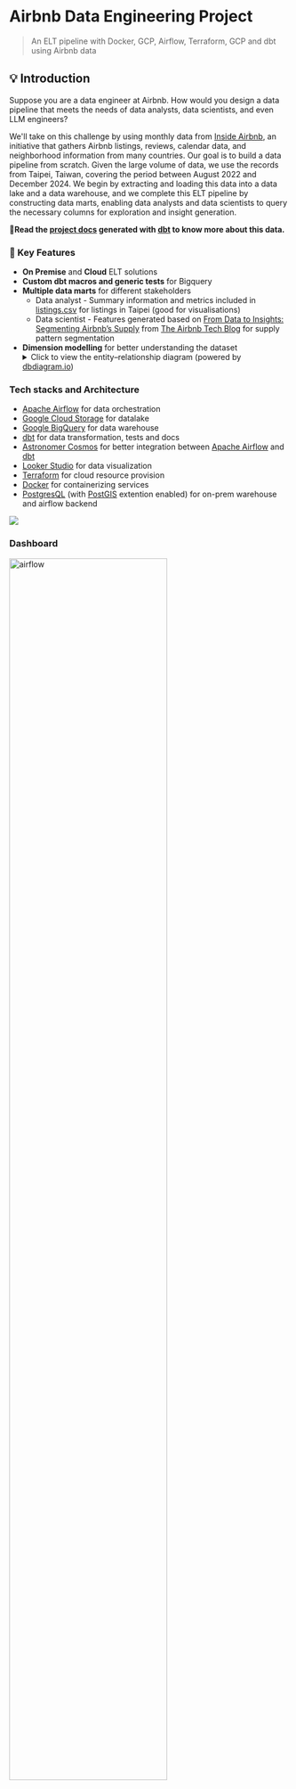 # Airbnb Data Engineering Project

> An ELT pipeline with Docker, GCP, Airflow, Terraform, GCP and dbt using Airbnb data

## 💡 Introduction
Suppose you are a data engineer at Airbnb. How would you design a data pipeline that meets the needs of data analysts, data scientists, and even LLM engineers?

We'll take on this challenge by using monthly data from [Inside Airbnb](https://insideairbnb.com/), an initiative that gathers Airbnb listings, reviews, calendar data, and neighborhood information from many countries. Our goal is to build a data pipeline from scratch. Given the large volume of data, we use the records from Taipei, Taiwan, covering the period between August 2022 and December 2024. We begin by extracting and loading this data into a data lake and a data warehouse, and we complete this ELT pipeline by constructing data marts, enabling data analysts and data scientists to query the necessary columns for exploration and insight generation.

**📝Read the [project docs](https://kevinkevin556.github.io/airbnb-de-project/) generated with [dbt](https://www.getdbt.com/) to know more about this data.**

### 🌟 Key Features
* **On Premise** and **Cloud** ELT solutions
* **Custom dbt macros and generic tests** for Bigquery
* **Multiple data marts** for different stakeholders
    * Data analyst - Summary information and metrics included in [listings.csv](https://insideairbnb.com/get-the-data/#:~:text=Taipei%2C%20Northern%20Taiwan%2C%20Taiwan) for listings in Taipei (good for visualisations) 
    * Data scientist - Features generated based on [From Data to Insights: Segmenting Airbnb’s Supply](https://medium.com/airbnb-engineering/from-data-to-insights-segmenting-airbnbs-supply-c88aa2bb9399) from [The Airbnb Tech Blog](https://medium.com/airbnb-engineering) for supply pattern segmentation
* **Dimension modelling** for better understanding the dataset <details><summary>Click to view the entity–relationship diagram (powered by [dbdiagram.io](https://dbdiagram.io/d/67b4bda8263d6cf9a09b16e3))</summary><br> [![](./images/erd.svg)](https://dbdiagram.io/d/67b4bda8263d6cf9a09b16e3)</details>

### Tech stacks and Architecture
* [Apache Airflow](https://airflow.apache.org/) for data orchestration 
* [Google Cloud Storage](https://cloud.google.com/storage/) for datalake
* [Google BigQuery](https://cloud.google.com/bigquery) for data warehouse
* [dbt](https://www.getdbt.com/) for data transformation, tests and docs
* [Astronomer Cosmos](https://astronomer.github.io/astronomer-cosmos/index.html) for better integration between [Apache Airflow](https://airflow.apache.org/) and [dbt](https://www.getdbt.com/)
* [Looker Studio](https://lookerstudio.google.com/overview) for data visualization
* [Terraform](https://www.terraform.io/) for cloud resource provision
* [Docker](https://www.docker.com/) for containerizing services
* [PostgresQL](https://www.postgresql.org/) (with [PostGIS](https://postgis.net/) extention enabled) for on-prem warehouse and airflow backend

![](./images/architecture.png)

### Dashboard

<img src="./images/dashboard.png" alt="airflow" width="75%"/>

Final result from Google Look Studio. [Link](https://lookerstudio.google.com/u/0/reporting/606c5c3d-9afd-4e9f-8e9d-43902ae46d23/page/p_hsqb6vwzpd) here. 

## 🚀 Get Started

Since everything is containerized in the project, the only prerequisite is to install [Docker](https://www.docker.com/). You can choose either of the below solutions to build and run a pipeline.

> [!NOTE]
> Due to the eol (end-of-line) issue, you may want to set `git config --global core.autocrlf input` before you clone the repo if you are using WSL, Linux, or MacOS.

### On-premise ELT using Postgres
1. Git clone this repo.
2. Run docker compose under the repo directory: `docker compose up`
3. Access `localhost:8080` with your browser and login Airflow with `admin:admin`
4. Click the toggle of `postgres-elt` to activate the DAG

> under maintenance 

### Cloud ELT using Google Cloud Platform (GCP)
1. Git clone this repo.
2. Create a project `<your-project>` and a service account. Grant your service account the following two roles: `BigQuery Admin` and `Storage Admin`.
3. Download the service account key file into the directory `credentials/` and rename it to `application_default_credentials.json`
    * See [here](gcp-setup.md) for more details about setting up GCP project and credentials.
4. In your shell, set the following environment variables and run docker compose:
```shell
$> export TF_VAR_PROJECT=<your-project>         # e.g. de-project-demo
$> export TF_VAR_BUCKET_NAME=<your-bucket-name> # e.g. de-project-bucket-72116
$> export TF_VAR_DATASET_ID=<your-dataset-id>   # e.g. de_project_dataset_72116
$> docker compose up 
```
5. Access `localhost:8080` with your browser and login Airflow with `admin:admin`
6. Click the toggle of `gcp-elt` to activate the dag

> [!NOTE]
> The bucket `<your-bucket-name>` and the dataset `<your-dataset-id>` will be created as the pipeline runs. You don't need to create them manually. However, 
> 1. The bucket name should be globally unique, so we add a random number after the bucket name.
> 2. The dataset id does not allow hyphens, so we have to use underscores instead.

> [!WARNING]
> Even though the credentials directory is listed in .gitignore to prevent accidental uploads of credential keys, do not push the cloned repo unless you are certain there are no settings that could lead to credential leakage!


#### Deployed successfully! 
If everything works as expected, you will get your Airflow orchestration results like this:

<img src="./images/airflow.png" alt="airflow" width="75%"/>

#### How to tear down resources / shut down the running container?
* If you are still running the docker container
    1. Run DAG `gcp-tear-down` and wait until it completes all the tasks
    2. Press `Ctrl+C` to stop the running container
    3. Run `docker compose down` under the repo directory to remove containers.
* If you have already `docker compose down`-ed the services
    * Run `terraform destroy` under the directory `terraform/` (we can still utilize lock files and other terraform config files to remove cloud resources if you have Terraform installed in your OS.)
    * Or delete them from google cloud console manually


## 🎛️ Customizing Guides

Here is some information for those who want to modify or extend this project for their own use.

### Workflow
![](./images/airflow-dags.png)

### Test Periods
The variable `test_periods` controls how many months this data pipeline processes. The default value is set to 1 to facilitate testing or replication.

```python
test_periods = 1

with DAG(
    "gcp-elt",
    # ...
    schedule=get_schedule(-test_periods),
    # ...
):
    # ...
```
If you would like to obtain data for more than a month, for instance, you can set `test_periods = 13` to store listings data of last 13 months in the data warehouse.

To get the full dataset which I visualized in my dashboard, you modify the `get_schedule()` argument like:

```python
with DAG(
    "gcp-elt",
    # ...
    schedule=get_schedule(start=0), # or simply: get_schedule()
    # ...
):
    # ...
```

### Configurations

We summarize how the components in the data pipeline are set up and where you can find these configurations in this repo.
<details>
<a href="https://www.mermaidchart.com/app/projects/74c2f0a3-fb2c-4d14-be7f-ea95dd482b40/diagrams/36c02c3f-83aa-4934-89f6-c0b6db355b07/version/v0.1/editg"><img src="./images/components-config.svg" alt="drawing" width="60%"/></a>
</details>

#### Postgres
* The database account (username:password = `airflow:airflow`) and the default database `airflow` of **PostgreSQL** are set up in `docker-compose.yml`.
#### Airflow 
* **Airflow-related** environment variables are defined in `airflow/airflow.env`, which is passed to Docker Compose as an env-file.
* **Airflow's** login credentials (username:password = admin:admin) are set up in `entrypoint.sh`. The script `entrypoint.sh` spins up the airflow webserver and scheduler after the airflow user account created.
* The `airflow/Dockerfile` installs Terraform and Python dependencies listed in requirements.txt during the build stage.
#### Terraform
* **Terraform** receives cloud-related environment variables (prefixed with `TF_VAR_`) from Docker Compose (`-e` options) and applies them in `/terraform/main.tf` to provision cloud instances.
* Airflow dags obtain these environment variables by refering to `os.environ` in Python.
#### dbt
* **dbt** profiles are stored separately for cloud and on-premises setups under `dbt/gcp` and `dbt/postgres`, respectively.
* The cloud dbt profile reuses the Terraform environment variables (`TF_VAR_*`) to connect to Google Cloud Platform (GCP).
#### Google Cloud Platform
* By default, Google Cloud client looks for its key file at `~/.config/gcloud/application_default_credentials.json` (See [here](https://cloud.google.com/docs/authentication/application-default-credentials#personal)). To ensure access within the Docker container, we bind-mount the `/credentials` directory to `/root/.config/gcloud/`.
* For simplicity, both **Terraform** (`main.tf`) and **dbt** (`dbt/gcp/profiles.yml`) use the same key file (`application_default_credentials.json`) to interact with Google Cloud.
